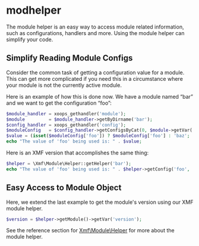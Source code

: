 # modhelper

The module helper is an easy way to access module related information, such as configurations, handlers and more. Using the module helper can simplify your code.

## Simplify Reading Module Configs

Consider the common task of getting a configuration value for a module. This can get more complicated if you need this in a circumstance where your module is not the currently active module.

Here is an example of how this is done now. We have a module named “bar” and we want to get the configuration “foo”:

```php
$module_handler = xoops_gethandler('module');
$module         = $module_handler->getByDirname('bar');
$config_handler = xoops_gethandler('config');
$moduleConfig   = $config_handler->getConfigsByCat(0, $module->getVar('mid'));
$value = (isset($moduleConfig['foo']) ? $moduleConfig['foo'] : 'baz';
echo "The value of 'foo' being used is: " . $value;
```

Here is an XMF version that accomplishes the same thing:

```php
$helper = \Xmf\Module\Helper::getHelper('bar');
echo "The value of 'foo' being used is: " . $helper->getConfig('foo', 'baz');
```

## Easy Access to Module Object

Here, we extend the last example to get the module's version using our XMF module helper.

```php
$version = $helper->getModule()->getVar('version');
```

See the reference section for [Xmf\Module\Helper](../module/helper.md) for more about the module helper.

